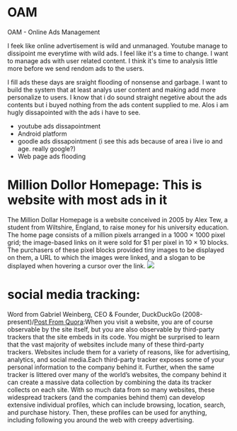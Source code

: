 # OAM
OAM - Online Ads Management

I feek like online advertisement is wild and unmanaged. Youtube manage to dissipoint me everytime with wild ads. I feel like it's a time to change. I want to manage ads with user related content. I think it's time to analysis little more before we send rendom ads to the users. 

I fill ads these days are sraight flooding of nonsense and garbage. I want to build the system that at least analys user content and making add more personalize to users. I know that i do sound straight negetive about the ads contents but i buyed nothing from the ads content supplied to me. Alos i am hugly dissapointed with the ads i have to see. 

  - youtube ads dissapointment
  - Android platform 
  - goodle ads dissapointment (i see this ads because of area i live io and age. really google?) 
  - Web page ads flooding
  
  
 # Million Dollor Homepage: This is website with most ads in it
 The Million Dollar Homepage is a website conceived in 2005 by Alex Tew, a student from Wiltshire, England, to raise money for his university education. The home page consists of a million pixels arranged in a 1000 × 1000 pixel grid; the image-based links on it were sold for $1 per pixel in 10 × 10 blocks. The purchasers of these pixel blocks provided tiny images to be displayed on them, a URL to which the images were linked, and a slogan to be displayed when hovering a cursor over the link.
 ![](http://www.milliondollarhomepage.com/index_files/image-map.png)

# social media tracking: 
Word from Gabriel Weinberg, CEO & Founder, DuckDuckGo (2008-present)/[Post From Quora](https://www.quora.com/What-are-the-biggest-tracker-networks-and-what-can-I-do-about-them/answer/Gabriel-Weinberg):When you visit a website, you are of course observable by the site itself, but you are also observable by third-party trackers that the site embeds in its code. You might be surprised to learn that the vast majority of websites include many of these third-party trackers. Websites include them for a variety of reasons, like for advertising, analytics, and social media.Each third-party tracker exposes some of your personal information to the company behind it. Further, when the same tracker is littered over many of the world’s websites, the company behind it can create a massive data collection by combining the data its tracker collects on each site. With so much data from so many websites, these widespread trackers (and the companies behind them) can develop extensive individual profiles, which can include browsing, location, search, and purchase history. Then, these profiles can be used for anything, including following you around the web with creepy advertising.
